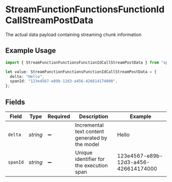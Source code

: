 # StreamFunctionFunctionsFunctionIdCallStreamPostData

The actual data payload containing streaming chunk information

## Example Usage

```typescript
import { StreamFunctionFunctionsFunctionIdCallStreamPostData } from "opperai/models/operations";

let value: StreamFunctionFunctionsFunctionIdCallStreamPostData = {
  delta: "Hello",
  spanId: "123e4567-e89b-12d3-a456-426614174000",
};
```

## Fields

| Field                                           | Type                                            | Required                                        | Description                                     | Example                                         |
| ----------------------------------------------- | ----------------------------------------------- | ----------------------------------------------- | ----------------------------------------------- | ----------------------------------------------- |
| `delta`                                         | *string*                                        | :heavy_minus_sign:                              | Incremental text content generated by the model | Hello                                           |
| `spanId`                                        | *string*                                        | :heavy_minus_sign:                              | Unique identifier for the execution span        | 123e4567-e89b-12d3-a456-426614174000            |